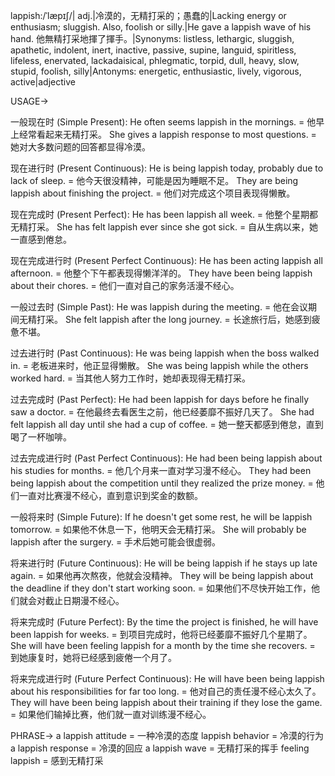 lappish:/ˈlæpɪʃ/| adj.|冷漠的，无精打采的；愚蠢的|Lacking energy or enthusiasm; sluggish.  Also, foolish or silly.|He gave a lappish wave of his hand. 他無精打采地揮了揮手。|Synonyms: listless, lethargic, sluggish, apathetic, indolent, inert, inactive, passive, supine, languid, spiritless, lifeless, enervated, lackadaisical, phlegmatic, torpid, dull, heavy, slow, stupid, foolish, silly|Antonyms: energetic, enthusiastic, lively, vigorous, active|adjective


USAGE->

一般现在时 (Simple Present):
He often seems lappish in the mornings. = 他早上经常看起来无精打采。
She gives a lappish response to most questions. = 她对大多数问题的回答都显得冷漠。

现在进行时 (Present Continuous):
He is being lappish today, probably due to lack of sleep. = 他今天很没精神，可能是因为睡眠不足。
They are being lappish about finishing the project. = 他们对完成这个项目表现得懒散。


现在完成时 (Present Perfect):
He has been lappish all week. = 他整个星期都无精打采。
She has felt lappish ever since she got sick. = 自从生病以来，她一直感到倦怠。

现在完成进行时 (Present Perfect Continuous):
He has been acting lappish all afternoon. = 他整个下午都表现得懒洋洋的。
They have been being lappish about their chores. = 他们一直对自己的家务活漫不经心。


一般过去时 (Simple Past):
He was lappish during the meeting. = 他在会议期间无精打采。
She felt lappish after the long journey. = 长途旅行后，她感到疲惫不堪。

过去进行时 (Past Continuous):
He was being lappish when the boss walked in. = 老板进来时，他正显得懒散。
She was being lappish while the others worked hard. = 当其他人努力工作时，她却表现得无精打采。

过去完成时 (Past Perfect):
He had been lappish for days before he finally saw a doctor. = 在他最终去看医生之前，他已经萎靡不振好几天了。
She had felt lappish all day until she had a cup of coffee. = 她一整天都感到倦怠，直到喝了一杯咖啡。


过去完成进行时 (Past Perfect Continuous):
He had been being lappish about his studies for months. = 他几个月来一直对学习漫不经心。
They had been being lappish about the competition until they realized the prize money. = 他们一直对比赛漫不经心，直到意识到奖金的数额。

一般将来时 (Simple Future):
If he doesn't get some rest, he will be lappish tomorrow. = 如果他不休息一下，他明天会无精打采。
She will probably be lappish after the surgery. = 手术后她可能会很虚弱。


将来进行时 (Future Continuous):
He will be being lappish if he stays up late again. = 如果他再次熬夜，他就会没精神。
They will be being lappish about the deadline if they don't start working soon. = 如果他们不尽快开始工作，他们就会对截止日期漫不经心。


将来完成时 (Future Perfect):
By the time the project is finished, he will have been lappish for weeks. = 到项目完成时，他将已经萎靡不振好几个星期了。
She will have been feeling lappish for a month by the time she recovers. = 到她康复时，她将已经感到疲倦一个月了。

将来完成进行时 (Future Perfect Continuous):
He will have been being lappish about his responsibilities for far too long. = 他对自己的责任漫不经心太久了。
They will have been being lappish about their training if they lose the game. = 如果他们输掉比赛，他们就一直对训练漫不经心。



PHRASE->
a lappish attitude =  一种冷漠的态度
lappish behavior =  冷漠的行为
a lappish response =  冷漠的回应
a lappish wave =  无精打采的挥手
feeling lappish = 感到无精打采
